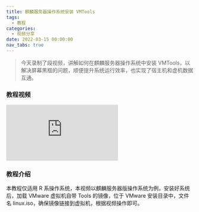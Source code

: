 ```yaml
---
title: 麒麟服务器操作系统安装 VMTools
tags:
  - 教程
categories:
  - 视频分享
date: 2022-03-15 00:00:00
nav_tabs: true
---
```


> 今天录制了段视频，讲解如何在麒麟服务器操作系统中安装 VMTools，以解决屏幕黑框的问题，顺便提升系统运行效率，也实现了宿主机和虚机数据互通。

<!-- more -->

### 教程视频

<iframe class="b-video" src="https://player.bilibili.com/player.html?bvid=BV1NR4y1V7sH&page=1" scrolling="no" border="0" frameborder="no" framespacing="0" allowfullscreen="true"> </iframe>

### 教程介绍

本教程仅适用 R 系操作系统，本视频以麒麟服务器版操作系统为例，安装好系统后，加载 VMware 虚拟机自带 Tools 的镜像，位于 VMware 安装目录中，文件名 linux.iso，确保镜像链接到虚拟机，根据视频操作即可。
